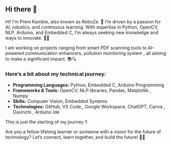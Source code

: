 ## Hi there 👋
Hi! I’m Prem Kamble, also known as RoboZe. 🚀 I’m driven by a passion for AI, robotics, and continuous learning. With expertise in Python, OpenCV, NLP, Arduino, and Embedded C, I’m always seeking new knowledge and ways to innovate. 🤖💡

I am working on projects ranging from smart PDF scanning tools to AI-powered communication enhancers,  pollution monitoring system , all aiming to make a significant impact. 📚🔍

### **Here’s a bit about my technical journey:**

- **Programming Languages:** Python, Embedded C, Arduino Programming
- **Frameworks & Tools:** OpenCV, NLP libraries, Pandas, Matplotlib , Numpy
- **Skills:**  Computer Vision,  Embedded Systems
- **Technologies:** GitHub, VS Code,, Google Workspace, ChatGPT,  Canva , Davinchi , Arduino Ide

This is just the starting of my journey !! 

Are you a fellow lifelong learner or someone with a vision for the future of technology? Let’s connect, learn together, and build the future! 🌱🌟
